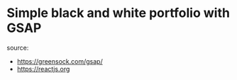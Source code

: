 # Simple black and white portfolio with GSAP
source: 
  - https://greensock.com/gsap/  
  - https://reactjs.org

